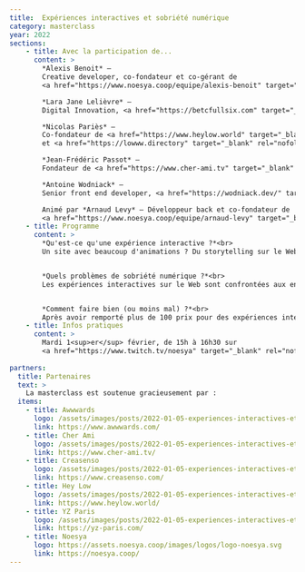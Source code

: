 ```yaml
---
title:  Expériences interactives et sobriété numérique
category: masterclass
year: 2022
sections:
    - title: Avec la participation de...
      content: >
        *Alexis Benoit* —
        Creative developer, co-fondateur et co-gérant de
        <a href="https://www.noesya.coop/equipe/alexis-benoit" target="_blank" rel="nofollow">noesya</a><br>

        *Lara Jane Lelièvre* —
        Digital Innovation, <a href="https://betcfullsix.com" target="_blank" rel="nofollow">BETC FULLSIX</a><br>

        *Nicolas Pariès* —
        Co-fondateur de <a href="https://www.heylow.world" target="_blank" rel="nofollow">Hey Low</a>
        et <a href="https://lowww.directory" target="_blank" rel="nofollow">lowww.directory</a><br>

        *Jean-Frédéric Passot* —
        Fondateur de <a href="https://www.cher-ami.tv" target="_blank" rel="nofollow">Cher ami</a><br>

        *Antoine Wodniack* —
        Senior front end developer, <a href="https://wodniack.dev/" target="_blank" rel="nofollow">wodniack.dev</a><br>

        Animé par *Arnaud Levy* — Développeur back et co-fondateur de
        <a href="https://www.noesya.coop/equipe/arnaud-levy" target="_blank" rel="nofollow">noesya</a>
    - title: Programme
      content: >
        *Qu'est-ce qu'une expérience interactive ?*<br>
        Un site avec beaucoup d'animations ? Du storytelling sur le Web ? Un récit plus émotionnel qu'informationnel ? Un site avec un loader et un effet wow ? Quelle(s) définition(s) pour cet étrange objet technologique, médiatique et créatif ?


        *Quels problèmes de sobriété numérique ?*<br>
        Les expériences interactives sur le Web sont confrontées aux enjeux classiques du Web, mais aussi à certains enjeux spécifiques, notamment de poids, de performance et d'accessibilité. Pourquoi les expériences sont-elles souvent très lourdes ? Pourquoi sont-elles gourmandes en processeur, notamment du fait de la 3D, et avec quels impacts sur les batteries des périphériques mobiles ?  Quelle relation entre performance, obsolescence et impact environnemental du numérique ? Quels problèmes spécifiques d'accessibilité posent ces expérience, qui peuvent s'appuyer sur des mécanismes vidéo-ludiques et des complémentarités multimédia ?


        *Comment faire bien (ou moins mal) ?*<br>
        Après avoir remporté plus de 100 prix pour des expériences interactive, les participants partageront leurs idées créatives, leurs analyses techniques et leurs réflexions opérationnelles sur la sobriété numérique. Quels outils pour mesurer les problèmes ? Vidéo, 3D, images, sons, VR, AR, data-visualisation, quelle est l'empreinte environnementale des différents outils de narration interactives ? Quelles méthodes mettre en œuvre pour optimiser leur impact ? Enfin, comment faire de belles expériences sobres ?
    - title: Infos pratiques
      content: >
        Mardi 1<sup>er</sup> février, de 15h à 16h30 sur
        <a href="https://www.twitch.tv/noesya" target="_blank" rel="nofollow">twitch.tv/noesya</a>
    
partners:
  title: Partenaires
  text: >
    La masterclass est soutenue gracieusement par :
  items:
    - title: Awwwards
      logo: /assets/images/posts/2022-01-05-experiences-interactives-et-sobriete-numerique/awwwards.svg
      link: https://www.awwwards.com/
    - title: Cher Ami
      logo: /assets/images/posts/2022-01-05-experiences-interactives-et-sobriete-numerique/cher-ami.svg
      link: https://www.cher-ami.tv/
    - title: Creasenso
      logo: /assets/images/posts/2022-01-05-experiences-interactives-et-sobriete-numerique/creasenso.svg
      link: https://www.creasenso.com/
    - title: Hey Low
      logo: /assets/images/posts/2022-01-05-experiences-interactives-et-sobriete-numerique/hey-low.svg
      link: https://www.heylow.world/
    - title: YZ Paris
      logo: /assets/images/posts/2022-01-05-experiences-interactives-et-sobriete-numerique/yz-paris.svg
      link: https://yz-paris.com/
    - title: Noesya
      logo: https://assets.noesya.coop/images/logos/logo-noesya.svg
      link: https://noesya.coop/
---
```

